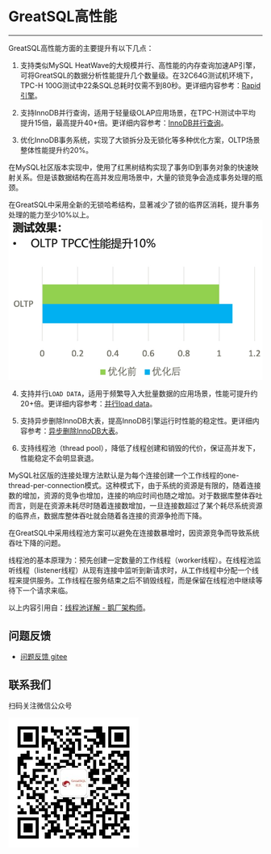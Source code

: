 # GreatSQL高性能
---

GreatSQL高性能方面的主要提升有以下几点：

1. 支持类似MySQL HeatWave的大规模并行、高性能的内存查询加速AP引擎，可将GreatSQL的数据分析性能提升几个数量级。在32C64G测试机环境下，TPC-H 100G测试中22条SQL总耗时仅需不到80秒。更详细内容参考：[Rapid引擎](./5-1-highperf-rapid-engine.md)。

2. 支持InnoDB并行查询，适用于轻量级OLAP应用场景，在TPC-H测试中平均提升15倍，最高提升40+倍。更详细内容参考：[InnoDB并行查询](./5-1-highperf-innodb-pq.md)。

3. 优化InnoDB事务系统，实现了大锁拆分及无锁化等多种优化方案，OLTP场景整体性能提升约20%。

在MySQL社区版本实现中，使用了红黑树结构实现了事务ID到事务对象的快速映射关系。但是该数据结构在高并发应用场景中，大量的锁竞争会造成事务处理的瓶颈。

在GreatSQL中采用全新的无锁哈希结构，显著减少了锁的临界区消耗，提升事务处理的能力至少10%以上。
![输入图片说明](./5-1-highperf-01.jpg)

4. 支持并行`LOAD DATA`，适用于频繁导入大批量数据的应用场景，性能可提升约20+倍。更详细内容参考：[并行load data](./5-1-highperf-parallel-load.md)。

5. 支持异步删除InnoDB大表，提高InnoDB引擎运行时性能的稳定性。更详细内容参考：[异步删除InnoDB大表](./5-1-highperf-async-purge-big-table.md)。

6. 支持线程池（thread pool），降低了线程创建和销毁的代价，保证高并发下，性能稳定不会明显衰退。

MySQL社区版的连接处理方法默认是为每个连接创建一个工作线程的one-thread-per-connection模式。这种模式下，由于系统的资源是有限的，随着连接数的增加，资源的竞争也增加，连接的响应时间也随之增加。对于数据库整体吞吐而言，则是在资源未耗尽时随着连接数增加，一旦连接数超过了某个耗尽系统资源的临界点，数据库整体吞吐就会随着各连接的资源争抢而下降。

在GreatSQL中采用线程池方案可以避免在连接数暴增时，因资源竞争而导致系统吞吐下降的问题。

线程池的基本原理为：预先创建一定数量的工作线程（worker线程）。在线程池监听线程（listener线程）从现有连接中监听到新请求时，从工作线程中分配一个线程来提供服务。工作线程在服务结束之后不销毁线程，而是保留在线程池中继续等待下一个请求来临。

以上内容引用自：[线程池详解 - 鹅厂架构师](https://zhuanlan.zhihu.com/p/425570523)。

**问题反馈**
---
- [问题反馈 gitee](https://gitee.com/GreatSQL/GreatSQL-Manual/issues)


**联系我们**
---

扫码关注微信公众号

![greatsql-wx](../greatsql-wx.jpg)
